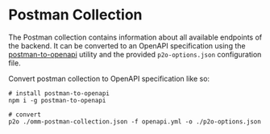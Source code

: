 # Postman Collection

The Postman collection contains information about all available endpoints of the
backend. It can be converted to an OpenAPI specification using the
[postman-to-openapi](https://joolfe.github.io/postman-to-openapi/) utility and
the provided `p2o-options.json` configuration file.

Convert postman collection to OpenAPI specification like so:
```shell
# install postman-to-openapi
npm i -g postman-to-openapi

# convert
p2o ./omm-postman-collection.json -f openapi.yml -o ./p2o-options.json
```
